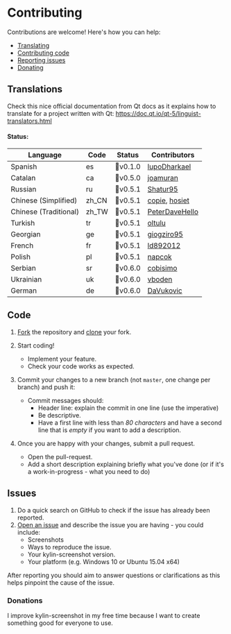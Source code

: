 # Contributing

Contributions are welcome! Here's how you can help:

- [Translating](#translations)
- [Contributing code](#code)
- [Reporting issues](#issues)
- [Donating](#donations)

## Translations

Check this nice official documentation from Qt docs as it explains how to translate for a project written with Qt: https://doc.qt.io/qt-5/linguist-translators.html

#### Status:

| Language              | Code  | Status      | Contributors |
| --------------------- | ----- | ----------- | ------------ |
| Spanish | es |  :bookmark:v0.1.0    | [lupoDharkael](https://github.com/lupoDharkael) |
| Catalan | ca |  :bookmark:v0.5.0    | [joamuran](https://github.com/joamuran) |
| Russian | ru |  :bookmark:v0.5.1   | [Shatur95](https://github.com/Shatur95) |
| Chinese (Simplified)  | zh_CN | :bookmark:v0.5.1 | [copie](https://github.com/copie), [hosiet](https://github.com/hosiet) |
| Chinese (Traditional) | zh_TW | :bookmark:v0.5.1 | [PeterDaveHello](https://github.com/PeterDaveHello) |
| Turkish               | tr | :bookmark:v0.5.1 | [oltulu](https://github.com/oltulu) |
| Georgian              | ge | :bookmark:v0.5.1 | [giogziro95](https://github.com/giogziro95) |
| French                | fr | :bookmark:v0.5.1 | [ld892012](https://github.com/ld892012) |
| Polish                | pl | :bookmark:v0.5.1 | [napcok](https://github.com/napcok) |
| Serbian               | sr | :bookmark:v0.6.0 | [cobisimo](https://github.com/cobisimo) |
| Ukrainian             | uk | :bookmark:v0.6.0 | [vboden](https://github.com/vboden) |
| German                | de | :bookmark:v0.6.0 | [DaVukovic](https://github.com/DaVukovic) |

## Code

1. [Fork](https://help.github.com/articles/fork-a-repo/) the repository and [clone](https://help.github.com/articles/cloning-a-repository/) your fork.

2. Start coding!
    - Implement your feature.
    - Check your code works as expected.

3. Commit your changes to a new branch (not `master`, one change per branch) and push it:
    - Commit messages should:
        - Header line: explain the commit in one line (use the imperative)
        - Be descriptive.
        - Have a first line with less than *80 characters* and have a second line that is *empty* if you want to add a description.

4. Once you are happy with your changes, submit a pull request.
     - Open the pull-request.
     - Add a short description explaining briefly what you've done (or if it's a work-in-progress - what you need to do)

## Issues

1. Do a quick search on GitHub to check if the issue has already been reported.
2. [Open an issue](https://github.com/UbuntuKylin/kylin-screenshot/issues/new) and describe the issue you are having - you could include:
     - Screenshots
     - Ways to reproduce the issue.
     - Your kylin-screenshot version.
     - Your platform (e.g. Windows 10 or Ubuntu 15.04 x64)

After reporting you should aim to answer questions or clarifications as this helps pinpoint the cause of the issue.

### Donations

I improve kylin-screenshot in my free time because I want to create something good for everyone to use.
